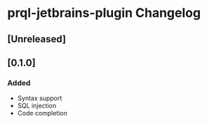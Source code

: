 <!-- Keep a Changelog guide -> https://keepachangelog.com -->

# prql-jetbrains-plugin Changelog

## [Unreleased]

## [0.1.0]

### Added

- Syntax support
- SQL injection
- Code completion
